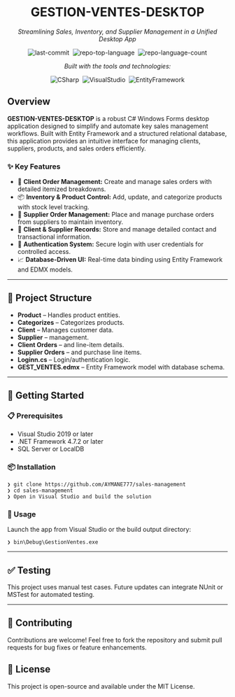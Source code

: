<div align="center">
  <h1>GESTION-VENTES-DESKTOP</h1>
  <p><em>Streamlining Sales, Inventory, and Supplier Management in a Unified Desktop App</em></p>
  <img alt="last-commit" src="https://img.shields.io/github/last-commit/AYMANE777/Gestion-Ventes-Desktop?style=flat&logo=git&logoColor=white&color=0080ff" class="inline-block mx-1" style="margin: 0px 2px;">
  <img alt="repo-top-language" src="https://img.shields.io/github/languages/top/AYMANE777/Gestion-Ventes-Desktop?style=flat&color=0080ff" class="inline-block mx-1" style="margin: 0px 2px;">
  <img alt="repo-language-count" src="https://img.shields.io/github/languages/count/AYMANE777/Gestion-Ventes-Desktop?style=flat&color=0080ff" class="inline-block mx-1" style="margin: 0px 2px;">
  <p><em>Built with the tools and technologies:</em></p>
  <img alt="CSharp" src="https://img.shields.io/badge/C%23-239120.svg?style=flat&logo=c-sharp&logoColor=white" class="inline-block mx-1" style="margin: 0px 2px;">
  <img alt="VisualStudio" src="https://img.shields.io/badge/Visual%20Studio-5C2D91.svg?style=flat&logo=visual-studio&logoColor=white" class="inline-block mx-1" style="margin: 0px 2px;">
  <img alt="EntityFramework" src="https://img.shields.io/badge/Entity%20Framework-512BD4.svg?style=flat&logo=.net&logoColor=white" class="inline-block mx-1" style="margin: 0px 2px;">
</div>

<h2>Overview</h2>
<p><strong>GESTION-VENTES-DESKTOP</strong> is a robust C# Windows Forms desktop application designed to simplify and automate key sales management workflows. Built with Entity Framework and a structured relational database, this application provides an intuitive interface for managing clients, suppliers, products, and sales orders efficiently.</p>

<h3>✨ Key Features</h3>
<ul class="list-disc pl-4 my-0">
  <li class="my-0">🛒 <strong>Client Order Management:</strong> Create and manage sales orders with detailed itemized breakdowns.</li>
  <li class="my-0">📦 <strong>Inventory & Product Control:</strong> Add, update, and categorize products with stock level tracking.</li>
  <li class="my-0">🚚 <strong>Supplier Order Management:</strong> Place and manage purchase orders from suppliers to maintain inventory.</li>
  <li class="my-0">👥 <strong>Client & Supplier Records:</strong> Store and manage detailed contact and transactional information.</li>
  <li class="my-0">🔐 <strong>Authentication System:</strong> Secure login with user credentials for controlled access.</li>
  <li class="my-0">📈 <strong>Database-Driven UI:</strong> Real-time data binding using Entity Framework and EDMX models.</li>
</ul>

<hr>

<h2>🧰 Project Structure</h2>
<ul>
  <li><strong>Product</strong> – Handles product entities.</li>
  <li><strong>Categorizes</strong> – Categorizes products.</li>
  <li><strong>Client</strong> – Manages customer data.</li>
  <li><strong>Supplier</strong> – management.</li>
  <li><strong>Client Orders</strong> – and line-item details.</li>
  <li><strong>Supplier Orders</strong> – and purchase line items.</li>
  <li><strong>Loginn.cs</strong> – Login/authentication logic.</li>
  <li><strong>GEST_VENTES.edmx</strong> – Entity Framework model with database schema.</li>
</ul>

<hr>

<h2>🚀 Getting Started</h2>

<h3>📋 Prerequisites</h3>
<ul>
  <li>Visual Studio 2019 or later</li>
  <li>.NET Framework 4.7.2 or later</li>
  <li>SQL Server or LocalDB</li>
</ul>

<h3>📦 Installation</h3>
<pre><code class="language-sh">❯ git clone https://github.com/AYMANE777/sales-management
❯ cd sales-management
❯ Open in Visual Studio and build the solution
</code></pre>

<h3>🧪 Usage</h3>
<p>Launch the app from Visual Studio or the build output directory:</p>
<pre><code class="language-sh">❯ bin\Debug\GestionVentes.exe
</code></pre>

<hr>

<h2>✅ Testing</h2>
<p>This project uses manual test cases. Future updates can integrate NUnit or MSTest for automated testing.</p>

<hr>

<h2>📌 Contributing</h2>
<p>Contributions are welcome! Feel free to fork the repository and submit pull requests for bug fixes or feature enhancements.</p>

<h2>📄 License</h2>
<p>This project is open-source and available under the MIT License.</p>

